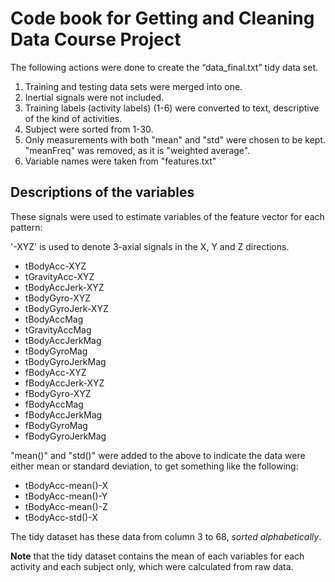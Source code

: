 # Code book for Getting and Cleaning Data Course Project

The following actions were done to create the “data_final.txt” tidy data set. 

1. Training and testing data sets were merged into one.
2. Inertial signals were not included.
3. Training labels (activity labels) (1-6) were converted to text, descriptive of the kind of activities.
4. Subject were sorted from 1-30.
5. Only measurements with both "mean" and "std" were chosen to be kept. "meanFreq" was removed, as it is "weighted average".
6. Variable names were taken from "features.txt"

## Descriptions of the variables

These signals were used to estimate variables of the feature vector for each pattern:  

'-XYZ' is used to denote 3-axial signals in the X, Y and Z directions.

- tBodyAcc-XYZ
- tGravityAcc-XYZ
- tBodyAccJerk-XYZ
- tBodyGyro-XYZ
- tBodyGyroJerk-XYZ
- tBodyAccMag
- tGravityAccMag
- tBodyAccJerkMag
- tBodyGyroMag
- tBodyGyroJerkMag
- fBodyAcc-XYZ
- fBodyAccJerk-XYZ
- fBodyGyro-XYZ
- fBodyAccMag
- fBodyAccJerkMag
- fBodyGyroMag
- fBodyGyroJerkMag

"mean()" and "std()" were added to the above to indicate the data were either mean or standard deviation, to get something like the following:

- tBodyAcc-mean()-X
- tBodyAcc-mean()-Y
- tBodyAcc-mean()-Z
- tBodyAcc-std()-X

The tidy dataset has these data from column 3 to 68, _sorted alphabetically_. 

__Note__ that the tidy dataset contains the mean of each variables for each activity and each subject only, which were calculated from raw data. 